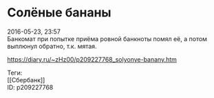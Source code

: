 Солёные бананы
===============

   
 2016-05-23, 23:57   
  Банкомат при попытке приёма ровной банкноты помял её, а потом выплюнул обратно, т.к. мятая.   
    
 <https://diary.ru/~zHz00/p209227768_solyonye-banany.htm>   
   
 Теги:   
 [[Сбербанк]]   
 ID: p209227768